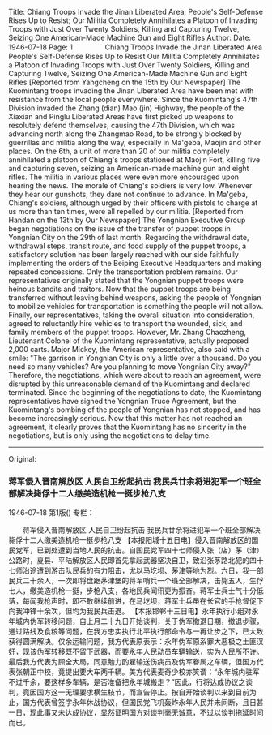 Title: Chiang Troops Invade the Jinan Liberated Area; People's Self-Defense Rises Up to Resist; Our Militia Completely Annihilates a Platoon of Invading Troops with Just Over Twenty Soldiers, Killing and Capturing Twelve, Seizing One American-Made Machine Gun and Eight Rifles
Author:
Date: 1946-07-18
Page: 1
　　
　　Chiang Troops Invade the Jinan Liberated Area
    People's Self-Defense Rises Up to Resist
    Our Militia Completely Annihilates a Platoon of Invading Troops with Just Over Twenty Soldiers, Killing and Capturing Twelve, Seizing One American-Made Machine Gun and Eight Rifles
    [Reported from Yangcheng on the 15th by Our Newspaper] The Kuomintang troops invading the Jinan Liberated Area have been met with resistance from the local people everywhere. Since the Kuomintang's 47th Division invaded the Zhang (dian) Mao (jin) Highway, the people of the Xiaxian and Pinglu Liberated Areas have first picked up weapons to resolutely defend themselves, causing the 47th Division, which was advancing north along the Zhangmao Road, to be strongly blocked by guerrillas and militia along the way, especially in Ma'geba, Maojin and other places. On the 6th, a unit of more than 20 of our militia completely annihilated a platoon of Chiang's troops stationed at Maojin Fort, killing five and capturing seven, seizing an American-made machine gun and eight rifles. The militia in various places were even more encouraged upon hearing the news. The morale of Chiang's soldiers is very low. Whenever they hear our gunshots, they dare not continue to advance. In Ma'geba, Chiang's soldiers, although urged by their officers with pistols to charge at us more than ten times, were all repelled by our militia.
    [Reported from Handan on the 13th by Our Newspaper] The Yongnian Executive Group began negotiations on the issue of the transfer of puppet troops in Yongnian City on the 29th of last month. Regarding the withdrawal date, withdrawal steps, transit route, and food supply of the puppet troops, a satisfactory solution has been largely reached with our side faithfully implementing the orders of the Beiping Executive Headquarters and making repeated concessions. Only the transportation problem remains. Our representatives originally stated that the Yongnian puppet troops were heinous bandits and traitors. Now that the puppet troops are being transferred without leaving behind weapons, asking the people of Yongnian to mobilize vehicles for transportation is something the people will not allow. Finally, our representatives, taking the overall situation into consideration, agreed to reluctantly hire vehicles to transport the wounded, sick, and family members of the puppet troops. However, Mr. Zhang Chaozheng, Lieutenant Colonel of the Kuomintang representative, actually proposed 2,000 carts. Major Mickey, the American representative, also said with a smile: "The garrison in Yongnian City is only a little over a thousand. Do you need so many vehicles? Are you planning to move Yongnian City away?" Therefore, the negotiations, which were about to reach an agreement, were disrupted by this unreasonable demand of the Kuomintang and declared terminated. Since the beginning of the negotiations to date, the Kuomintang representatives have signed the Yongnian Truce Agreement, but the Kuomintang's bombing of the people of Yongnian has not stopped, and has become increasingly serious. Now that this matter has not reached an agreement, it clearly proves that the Kuomintang has no sincerity in the negotiations, but is only using the negotiations to delay time.



<hr /> 

Original: 


### 蒋军侵入晋南解放区  人民自卫纷起抗击  我民兵廿余将进犯军一个班全部解决毙俘十二人缴美造机枪一挺步枪八支

1946-07-18
第1版()
专栏：

　　蒋军侵入晋南解放区
    人民自卫纷起抗击
    我民兵廿余将进犯军一个班全部解决毙俘十二人缴美造机枪一挺步枪八支
    【本报阳城十五日电】侵入晋南解放区的国民党军，已到处遭到当地人民的抗击。自国民党军四十七师侵入张（店）茅（津）公路时，夏县、平陆解放区人民即首先拿起武器坚决自卫，致沿张茅路北犯的四十七师沿途遭到游击队民兵的有力阻击，尤以马圪坝、茅津等地为烈。六日，我一部民兵二十余人，一次即将盘踞茅津堡的蒋军哨兵一个班全部解决，击毙五人，生俘七人，缴美造机枪一挺，步枪八支，各地民兵闻讯更为振奋。蒋军士兵士气十分低落，每闻我枪声时，即不敢继续前进，在马圪坝，蒋军士兵虽在长官的手枪督促下向我冲锋十余次，但均为我民兵击退。
    【本报邯郸十三日电】永年执行小组对永年城内伪军转移问题，自上月二十九日开始谈判，关于伪军撤退日期，撤退步骤，通过路线及食粮等问题，在我方忠实执行北平执行部命令与一再让步之下，已大致获得圆满解决。仅余运输问题，我方代表原表示：永年伪军原系罪大恶极之土匪汉奸，现该伪军转移既不留下武器，而要永年人民动员车辆输送，实为人民所不许。最后我方代表为顾全大局，同意勉力酌雇输送伤病员及伪军眷属之车辆，但国方代表张朝正中校，竟提出要大车两千辆。美方代表麦奇少校亦笑谓：“永年城内驻军不过千余，要这样多车辆，是否准备把永年城搬走？”因此，行将达成协议之谈判，竟因国方这一无理要求横生枝节，而宣告停止。按自开始谈判以来到目前为止，国方代表曾签字永年休战协议，但国民党飞机轰炸永年人民并未间断，且日甚一日，现此事又未达成协议，显然证明国方对谈判毫无诚意，不过以谈判拖延时间而已。
